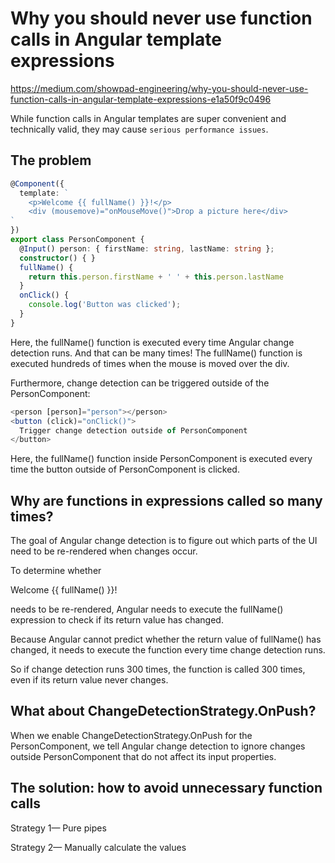# Why you should never use function calls in Angular template expressions
https://medium.com/showpad-engineering/why-you-should-never-use-function-calls-in-angular-template-expressions-e1a50f9c0496

While function calls in Angular templates are super convenient and technically valid, they may cause `serious performance issues`.

## The problem
```ts
@Component({
  template: `
    <p>Welcome {{ fullName() }}!</p>
    <div (mousemove)="onMouseMove()">Drop a picture here</div>
`
})
export class PersonComponent {
  @Input() person: { firstName: string, lastName: string };
  constructor() { }
  fullName() {
    return this.person.firstName + ' ' + this.person.lastName
  }
  onClick() {
    console.log('Button was clicked');
  }
}
```
Here, the fullName() function is executed every time Angular change detection runs. And that can be many times!
The fullName() function is executed hundreds of times when the mouse is moved over the div.


Furthermore, change detection can be triggered outside of the PersonComponent:
```ts
<person [person]="person"></person>
<button (click)="onClick()">
  Trigger change detection outside of PersonComponent
</button>
```
Here, the fullName() function inside PersonComponent is executed every time the button outside of PersonComponent is clicked.

## Why are functions in expressions called so many times?
The goal of Angular change detection is to figure out which parts of the UI need to be re-rendered when changes occur.

To determine whether <p>Welcome {{ fullName() }}!</p> needs to be re-rendered, Angular needs to execute the fullName() expression to check if its return value has changed.

Because Angular cannot predict whether the return value of fullName() has changed, it needs to execute the function every time change detection runs.

So if change detection runs 300 times, the function is called 300 times, even if its return value never changes.

## What about ChangeDetectionStrategy.OnPush?
When we enable ChangeDetectionStrategy.OnPush for the PersonComponent, we tell Angular change detection to ignore changes outside PersonComponent that do not affect its input properties.

## The solution: how to avoid unnecessary function calls
Strategy 1— Pure pipes

Strategy 2— Manually calculate the values
